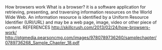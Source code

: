 How browsers work
What is a browser? it is a software application for retrieving, presenting, and traversing information resources on the World Wide Web. 
 An information resource is identified by a Uniform Resource Identifier (URI/URL) and may be a web page, image, video or other piece of content.
REFERENCES
http://skillcrush.com/2013/02/24/how-browsers-work/
http://ptgmedia.pearsoncmg.com/images/9780789736260/samplechapter/0789736268_Sample_Chapter_18.pdf